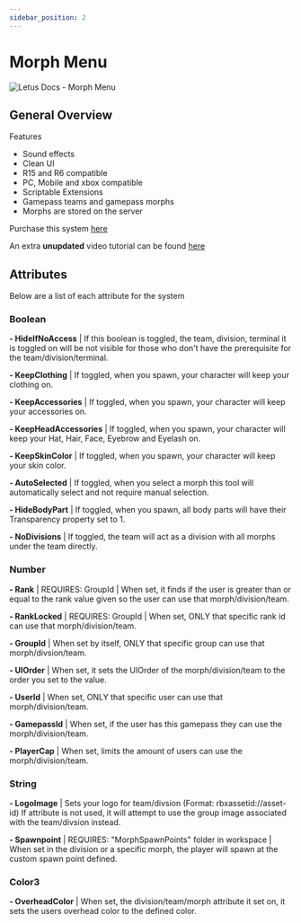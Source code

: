 ```yaml
---
sidebar_position: 2
---
```


# Morph Menu

![Letus Docs - Morph Menu](https://www.letusentertainment.com/cdn/shop/products/916279619393e958dac6ffd7921ee932.png?v=1640986373&width=1220)

## General Overview

Features
- Sound effects
- Clean UI
- R15 and R6 compatible
- PC, Mobile and xbox compatible
- Scriptable Extensions
- Gamepass teams and gamepass morphs
- Morphs are stored on the server

Purchase this system [here](https://www.letusentertainment.com/products/morph-menu)

An extra **unupdated** video tutorial can be found [here](https://youtu.be/lG_zdwzYYw0)

## Attributes

Below are a list of each attribute for the system

### Boolean

**- HideIfNoAccess** | If this boolean is toggled, the team, division, terminal it is toggled on will be not visible for those who don't have the prerequisite for the team/division/terminal.

**- KeepClothing** | If toggled, when you spawn, your character will keep your clothing on.

**- KeepAccessories** | If toggled, when you spawn, your character will keep your accessories on.

**- KeepHeadAccessories** | If toggled, when you spawn, your character will keep your Hat, Hair, Face, Eyebrow and Eyelash on.

**- KeepSkinColor** | If toggled, when you spawn, your character will keep your skin color.

**- AutoSelected** | If toggled, when you select a morph this tool will automatically select and not require manual selection.

**- HideBodyPart** | If toggled, when you spawn, all body parts will have their Transparency property set to 1.

**- NoDivisions** | If toggled, the team will act as a division with all morphs under the team directly.

### Number

**- Rank** | REQUIRES: GroupId | When set, it finds if the user is greater than or equal to the rank value given so the user can use that morph/division/team.

**- RankLocked** | REQUIRES: GroupId | When set, ONLY that specific rank id can use that morph/division/team.

**- GroupId** | When set by itself, ONLY that specific group can use that morph/divsion/team.

**- UIOrder** | When set, it sets the UIOrder of the morph/division/team to the order you set to the value.

**- UserId** | When set, ONLY that specific user can use that morph/division/team.

**- GamepassId** | When set, if the user has this gamepass they can use the morph/division/team.

**- PlayerCap** | When set, limits the amount of users can use the morph/division/team.

### String

**- LogoImage** | Sets your logo for team/divsion (Format: rbxassetid://asset-id) If attribute is not used, it will attempt to use the group image associated with the team/divsion instead.

**- Spawnpoint** | REQUIRES: "MorphSpawnPoints" folder in workspace | When set in the division or a specific morph, the player will spawn at the custom spawn point defined.

### Color3

**- OverheadColor** | When set, the division/team/morph attribute it set on, it sets the users overhead color to the defined color.